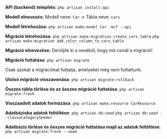 **API (backend) telepítés:**
`php artisan install:api`

**Modell elnevezés:**
Modell neve: `Car` -> Tábla neve: `cars`

**Modell létrehozása:**
`php artisan make:model Car -mcf --api`

**Migráció létrehozása:**
`php artisan make:migration create_cars_table`
`php artisan make:migration add_color_column_to_cars_table`

**Migráció elnevezése:**
Derüljök ki a nevéből, hogy mit csinál a migráció!

**Migráció futtátása**:
`php artisan migrate`

Csak azokat a migrációkat futtatja, amelyeket még nem futtattunk.

**Utolsó migráció visszavonása**:
`php artisan migrate:rollback`

**Összes tábla törlése és az összes migráció futtatása**:
`php artisan migrate:fresh`

**Visszaadott adatok formázása**:
`php artisan make:resource CarResource`

**Adatbázisba adatok feltöltése**:
`php artisan db:seed`
`php artisan db:seed --class=CategorySeeder`

**Adatbázis törlése és összes migráció futtatása majd az adatok feltöltése**:
`php artisan migrate:fresh --seed`